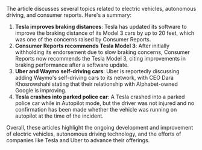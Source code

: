 The article discusses several topics related to electric vehicles, autonomous driving, and consumer reports. Here's a summary:

1. **Tesla improves braking distances**: Tesla has updated its software to improve the braking distance of its Model 3 cars by up to 20 feet, which was one of the concerns raised by Consumer Reports.
2. **Consumer Reports recommends Tesla Model 3**: After initially withholding its endorsement due to slow braking concerns, Consumer Reports now recommends the Tesla Model 3, citing improvements in braking performance after a software update.
3. **Uber and Waymo self-driving cars**: Uber is reportedly discussing adding Waymo's self-driving cars to its network, with CEO Dara Khosrowshahi stating that their relationship with Alphabet-owned Google is improving.
4. **Tesla crashes into parked police car**: A Tesla crashed into a parked police car while in Autopilot mode, but the driver was not injured and no confirmation has been made whether the vehicle was running on autopilot at the time of the incident.

Overall, these articles highlight the ongoing development and improvement of electric vehicles, autonomous driving technology, and the efforts of companies like Tesla and Uber to advance their offerings.